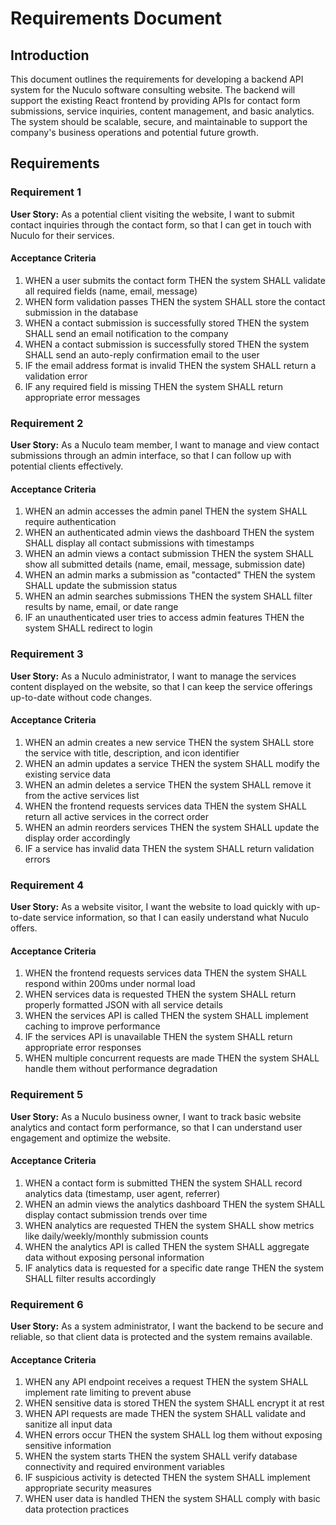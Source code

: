 # Requirements Document

## Introduction

This document outlines the requirements for developing a backend API system for the Nuculo software consulting website. The backend will support the existing React frontend by providing APIs for contact form submissions, service inquiries, content management, and basic analytics. The system should be scalable, secure, and maintainable to support the company's business operations and potential future growth.

## Requirements

### Requirement 1

**User Story:** As a potential client visiting the website, I want to submit contact inquiries through the contact form, so that I can get in touch with Nuculo for their services.

#### Acceptance Criteria

1. WHEN a user submits the contact form THEN the system SHALL validate all required fields (name, email, message)
2. WHEN form validation passes THEN the system SHALL store the contact submission in the database
3. WHEN a contact submission is successfully stored THEN the system SHALL send an email notification to the company
4. WHEN a contact submission is successfully stored THEN the system SHALL send an auto-reply confirmation email to the user
5. IF the email address format is invalid THEN the system SHALL return a validation error
6. IF any required field is missing THEN the system SHALL return appropriate error messages

### Requirement 2

**User Story:** As a Nuculo team member, I want to manage and view contact submissions through an admin interface, so that I can follow up with potential clients effectively.

#### Acceptance Criteria

1. WHEN an admin accesses the admin panel THEN the system SHALL require authentication
2. WHEN an authenticated admin views the dashboard THEN the system SHALL display all contact submissions with timestamps
3. WHEN an admin views a contact submission THEN the system SHALL show all submitted details (name, email, message, submission date)
4. WHEN an admin marks a submission as "contacted" THEN the system SHALL update the submission status
5. WHEN an admin searches submissions THEN the system SHALL filter results by name, email, or date range
6. IF an unauthenticated user tries to access admin features THEN the system SHALL redirect to login

### Requirement 3

**User Story:** As a Nuculo administrator, I want to manage the services content displayed on the website, so that I can keep the service offerings up-to-date without code changes.

#### Acceptance Criteria

1. WHEN an admin creates a new service THEN the system SHALL store the service with title, description, and icon identifier
2. WHEN an admin updates a service THEN the system SHALL modify the existing service data
3. WHEN an admin deletes a service THEN the system SHALL remove it from the active services list
4. WHEN the frontend requests services data THEN the system SHALL return all active services in the correct order
5. WHEN an admin reorders services THEN the system SHALL update the display order accordingly
6. IF a service has invalid data THEN the system SHALL return validation errors

### Requirement 4

**User Story:** As a website visitor, I want the website to load quickly with up-to-date service information, so that I can easily understand what Nuculo offers.

#### Acceptance Criteria

1. WHEN the frontend requests services data THEN the system SHALL respond within 200ms under normal load
2. WHEN services data is requested THEN the system SHALL return properly formatted JSON with all service details
3. WHEN the services API is called THEN the system SHALL implement caching to improve performance
4. IF the services API is unavailable THEN the system SHALL return appropriate error responses
5. WHEN multiple concurrent requests are made THEN the system SHALL handle them without performance degradation

### Requirement 5

**User Story:** As a Nuculo business owner, I want to track basic website analytics and contact form performance, so that I can understand user engagement and optimize the website.

#### Acceptance Criteria

1. WHEN a contact form is submitted THEN the system SHALL record analytics data (timestamp, user agent, referrer)
2. WHEN an admin views the analytics dashboard THEN the system SHALL display contact submission trends over time
3. WHEN analytics are requested THEN the system SHALL show metrics like daily/weekly/monthly submission counts
4. WHEN the analytics API is called THEN the system SHALL aggregate data without exposing personal information
5. IF analytics data is requested for a specific date range THEN the system SHALL filter results accordingly

### Requirement 6

**User Story:** As a system administrator, I want the backend to be secure and reliable, so that client data is protected and the system remains available.

#### Acceptance Criteria

1. WHEN any API endpoint receives a request THEN the system SHALL implement rate limiting to prevent abuse
2. WHEN sensitive data is stored THEN the system SHALL encrypt it at rest
3. WHEN API requests are made THEN the system SHALL validate and sanitize all input data
4. WHEN errors occur THEN the system SHALL log them without exposing sensitive information
5. WHEN the system starts THEN the system SHALL verify database connectivity and required environment variables
6. IF suspicious activity is detected THEN the system SHALL implement appropriate security measures
7. WHEN user data is handled THEN the system SHALL comply with basic data protection practices